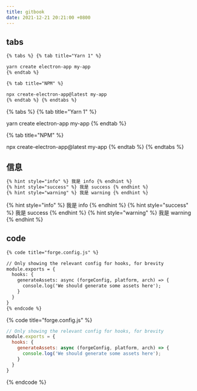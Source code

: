 ```yaml
---
title: gitbook
date: 2021-12-21 20:21:00 +0800
---
```


## tabs

```md
{% tabs %} {% tab title="Yarn 1" %}

yarn create electron-app my-app
{% endtab %}

{% tab title="NPM" %}

npx create-electron-app@latest my-app
{% endtab %} {% endtabs %}
```

{% tabs %} {% tab title="Yarn 1" %}

yarn create electron-app my-app
{% endtab %}

{% tab title="NPM" %}

npx create-electron-app@latest my-app
{% endtab %} {% endtabs %}

## 信息

```md
{% hint style="info" %} 我是 info {% endhint %}
{% hint style="success" %} 我是 success {% endhint %}
{% hint style="warning" %} 我是 warning {% endhint %}
```

{% hint style="info" %} 我是 info {% endhint %}
{% hint style="success" %} 我是 success {% endhint %}
{% hint style="warning" %} 我是 warning {% endhint %}

## code

```md
{% code title="forge.config.js" %}

// Only showing the relevant config for hooks, for brevity
module.exports = {
  hooks: {
    generateAssets: async (forgeConfig, platform, arch) => {
      console.log('We should generate some assets here');
    }
  }
}
{% endcode %}
```

{% code title="forge.config.js" %}
```js
// Only showing the relevant config for hooks, for brevity
module.exports = {
  hooks: {
    generateAssets: async (forgeConfig, platform, arch) => {
      console.log('We should generate some assets here');
    }
  }
}
```
{% endcode %}